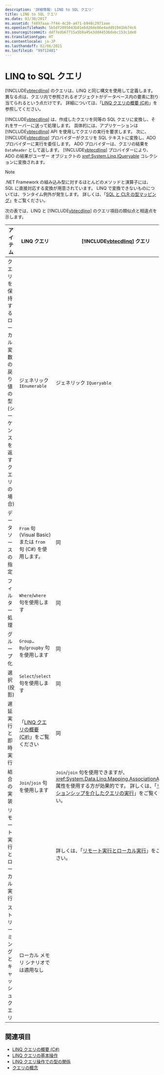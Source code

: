 ```yaml
---
description: '詳細情報: LINQ to SQL クエリ'
title: LINQ to SQL クエリ
ms.date: 03/30/2017
ms.assetid: f4897aaa-7f44-4c20-a471-b948c2971aae
ms.openlocfilehash: 5b5df2095043b01eb426de86e4add91941bb74c6
ms.sourcegitcommit: ddf7edb67715a5b9a45e3dd44536dabc153c1de0
ms.translationtype: HT
ms.contentlocale: ja-JP
ms.lasthandoff: 02/06/2021
ms.locfileid: "99712481"
---
```

# <a name="linq-to-sql-queries"></a>LINQ to SQL クエリ

[!INCLUDE[vbtecdlinq](../../../../../../includes/vbtecdlinq-md.md)] のクエリは、LINQ と同じ構文を使用して定義します。 異なる点は、クエリ内で参照されるオブジェクトがデータベース内の要素に割り当てられるという点だけです。 詳細については、「[LINQ クエリの概要 (C#)](../../../../../csharp/programming-guide/concepts/linq/introduction-to-linq-queries.md)」を参照してください。  
  
 [!INCLUDE[vbtecdlinq](../../../../../../includes/vbtecdlinq-md.md)] は、作成したクエリを同等の SQL クエリに変換し、それをサーバーに送って処理します。 具体的には、アプリケーションは [!INCLUDE[vbtecdlinq](../../../../../../includes/vbtecdlinq-md.md)] API を使用してクエリの実行を要求します。 次に、[!INCLUDE[vbtecdlinq](../../../../../../includes/vbtecdlinq-md.md)] プロバイダーがクエリを SQL テキストに変換し、ADO プロバイダーに実行を委任します。 ADO プロバイダーは、クエリの結果を `DataReader` として返します。 [!INCLUDE[vbtecdlinq](../../../../../../includes/vbtecdlinq-md.md)] プロバイダーにより、ADO の結果がユーザー オブジェクトの <xref:System.Linq.IQueryable> コレクションに変換されます。  
  
> [!NOTE]
> .NET Framework の組み込み型に対するほとんどのメソッドと演算子には、SQL に直接対応する変換が用意されています。 LINQ で変換できないものについては、ランタイム例外が発生します。 詳しくは、「[SQL と CLR の型マッピング](sql-clr-type-mapping.md)」をご覧ください。  
  
 次の表では、LINQ と [!INCLUDE[vbtecdlinq](../../../../../../includes/vbtecdlinq-md.md)] のクエリ項目の類似点と相違点を示します。  
  
|アイテム|LINQ クエリ|[!INCLUDE[vbtecdlinq](../../../../../../includes/vbtecdlinq-md.md)] クエリ|  
|----------|----------------|----------------------------------------------------------------------|  
|クエリを保持するローカル変数の戻り値の型 (シーケンスを返すクエリの場合)|ジェネリック `IEnumerable`|ジェネリック `IQueryable`|  
|データ ソースの指定|`From` 句 (Visual Basic) または `from` 句 (C#) を使用します。|同|  
|フィルター処理|`Where`/`where` 句を使用します|同|  
|グループ化|`Group…By`/`groupby` 句を使用します|同|  
|選択 (投影)|`Select`/`select` 句を使用します|同|  
|遅延実行と即時実行|「[LINQ クエリの概要 (C#)](../../../../../csharp/programming-guide/concepts/linq/introduction-to-linq-queries.md)」をご覧ください|同|  
|結合の実装|`Join`/`join` 句を使用します|`Join`/`join` 句を使用できますが、<xref:System.Data.Linq.Mapping.AssociationAttribute> 属性を使用する方が効果的です。 詳しくは、「[リレーションシップを介したクエリの実行](querying-across-relationships.md)」をご覧ください。|  
|リモート実行とローカル実行||詳しくは、「[リモート実行とローカル実行](remote-vs-local-execution.md)」をご覧ください。|  
|ストリーミングとキャッシュ クエリ|ローカル メモリ シナリオでは適用なし||  
  
## <a name="see-also"></a>関連項目

- [LINQ クエリの概要 (C#)](../../../../../csharp/programming-guide/concepts/linq/introduction-to-linq-queries.md)
- [LINQ クエリの基本操作](../../../../../csharp/programming-guide/concepts/linq/basic-linq-query-operations.md)
- [LINQ クエリ操作での型の関係](../../../../../csharp/programming-guide/concepts/linq/type-relationships-in-linq-query-operations.md)
- [クエリの概念](query-concepts.md)
